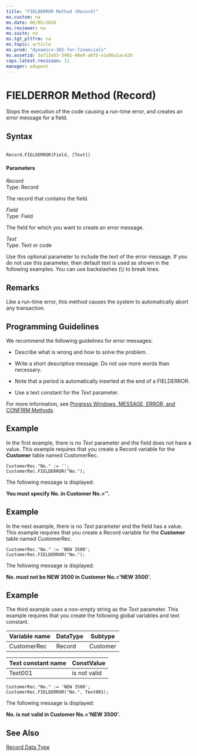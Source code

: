 ```yaml
---
title: "FIELDERROR Method (Record)"
ms.custom: na
ms.date: 06/05/2016
ms.reviewer: na
ms.suite: na
ms.tgt_pltfrm: na
ms.topic: article
ms.prod: "dynamics-365-for-financials"
ms.assetid: 5a713a53-3902-40e9-a0fb-e1a9ba1ac420
caps.latest.revision: 11
manager: edupont
---
```

# FIELDERROR Method (Record)
Stops the execution of the code causing a run-time error, and creates an error message for a field.  

## Syntax  

```  

Record.FIELDERROR(Field, [Text])  
```  

#### Parameters  
 *Record*  
 Type: Record  

 The record that contains the field.  

 *Field*  
 Type: Field  

 The field for which you want to create an error message.  

 *Text*  
 Type: Text or code  

 Use this optional parameter to include the text of the error message. If you do not use this parameter, then default text is used as shown in the following examples. You can use backslashes \(\\\) to break lines.  

## Remarks  
 Like a run-time error, this method causes the system to automatically abort any transaction.  

## Programming Guidelines  
 We recommend the following guidelines for error messages:  

-   Describe what is wrong and how to solve the problem.  

-   Write a short descriptive message. Do not use more words than necessary.  

-   Note that a period is automatically inserted at the end of a FIELDERROR.  

-   Use a text constant for the *Text* parameter.  

 For more information, see [Progress Windows, MESSAGE, ERROR, and CONFIRM Methods](../devenv-progress-windows-message-error-and-confirm-methods.md).  

## Example  
 In the first example, there is no *Text* parameter and the field does not have a value. This example requires that you create a Record variable for the **Customer** table named CustomerRec.  

```  
CustomerRec."No." := '';  
CustomerRec.FIELDERROR("No.");  
```  

 The following message is displayed:  

 **You must specify No. in Customer No.=''.**  

## Example  
 In the next example, there is no *Text* parameter and the field has a value. This example requires that you create a Record variable for the **Customer** table named CustomerRec.  

```  
CustomerRec."No." := 'NEW 3500';  
CustomerRec.FIELDERROR("No.");  
```  

 The following message is displayed:  

 **No. must not be NEW 3500 in Customer No.='NEW 3500'.**  

## Example  
 The third example uses a non-empty string as the *Text* parameter. This example requires that you create the following global variables and text constant.  

|Variable name|DataType|Subtype|  
|-------------------|--------------|-------------|  
|CustomerRec|Record|Customer|  

|Text constant name|ConstValue|  
|------------------------|----------------|  
|Text001|is not valid|  

```  
CustomerRec."No." := 'NEW 3500';  
CustomerRec.FIELDERROR("No.", Text001);  
```  

 The following message is displayed:  

 **No. is not valid in Customer No.='NEW 3500'.**  

## See Also  
 [Record Data Type](../datatypes/devenv-Record-Data-Type.md)
